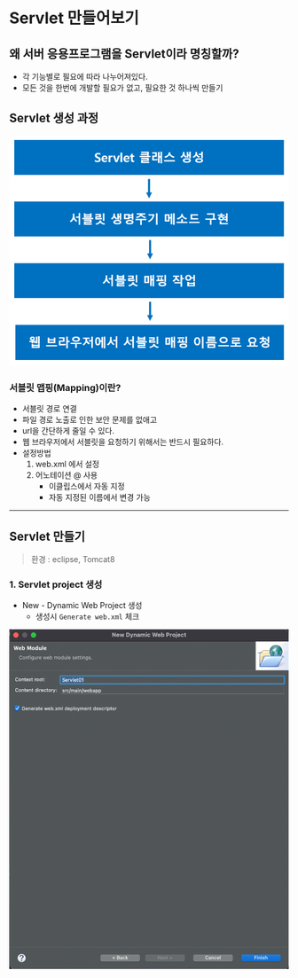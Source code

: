 # Servlet 만들어보기

## 왜 서버 응용프로그램을 Servlet이라  명칭할까?

- 각 기능별로 필요에 따라 나누어져있다.
- 모든 것을 한번에 개발할 필요가 없고, 필요한 것 하나씩 만들기

## Servlet 생성 과정

![](img/2022-06-28-23-44-05.png)

### 서블릿 맵핑(Mapping)이란?
- 서블릿 경로 연결
- 파일 경로 노출로 인한 보안 문제를 없애고
- url을 간단하게 줄일 수 있다.
- 웹 브라우저에서 서블릿을 요청하기 위해서는 반드시 필요하다.
- 설정방법
    1. web.xml 에서 설정
    2. 어노테이션 @ 사용
        - 이클립스에서 자동 지정
        - 자동 지정된 이름에서 변경 가능

---

## Servlet 만들기
> 환경 : eclipse, Tomcat8

### 1. Servlet project 생성
- New - Dynamic Web Project 생성
    - 생성시 `Generate web.xml` 체크

![](img/2022-06-28-23-54-40.png)

